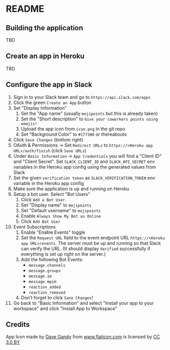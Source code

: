 # README

## Building the application

TBD

## Create an app in Heroku

TBD

## Configure the app in Slack

1. Sign in to your Slack team and go to `https://api.slack.com/apps`
1. Click the green `Create an App` button
1. Set "Display Information"
    1. Set the "App name" (usually `mojipoints` but this is already taken)
    1. Set the "Short description" to `Give your coworkers points using emojis!`
    1. Upload the app icon from `icon.png` in the git repo
    1. Set "Background Color" to `#177300` or thereabouts
1. Click `Save Changes` (bottom right)
1. OAuth & Permissions -> Set `Redirect URLs` to `https://<Heroku app URL>/auth/finish` (click `Save URLs`)
1. Under `Basic Information` -> `App Credentials` you will find a "Client ID" and "Client Secret". Set `SLACK_CLIENT_ID` and `SLACK_API_SECRET` env variables in the Heroku app config using the generated values from Slack
1. Set the given `verification token` as `SLACK_VERIFICATION_TOKEN` env variable in the Heroku app config
1. Make sure the application is up and running on Heroku
1. Setup a bot user. Select "Bot Users"
   1. Click `Add a Bot User`.
   1. Set "Display name" to `mojipoints`
   1. Set "Default username" to `mojipoints`
   1. Enable `Always Show My Bot as Online`
   1. Click `Add Bot User`
1. Event Subscriptions
   1. Enable "Enable Events" toggle
   1. Set the `Request URL` field to the event endpoint URL `https://<Heroku app URL>/events`. The server must be up and
 running so that Slack can verify the URL. (It should display `Verified` successfully if everything is set up right on the server.)
   1. Add the following Bot Events:
       * `message.channels`
       * `message.groups`
       * `message.im`
       * `message.mpim`
       * `reaction_added`
       * `reaction_removed`
   1. Don't forget to click `Save Changes`!
1. Go back to "Basic Information" and select "Install your app to your workspace" and click "Install App to Workspace"

## Credits

App Icon made by <a href="http://www.flaticon.com/authors/dave-gandy" title="Dave Gandy">Dave Gandy</a> from <a href="http://www.flaticon.com" title="Flaticon">www.flaticon.com</a> is licensed by <a href="http://creativecommons.org/licenses/by/3.0/" title="Creative Commons BY 3.0" target="_blank">CC 3.0 BY</a>
